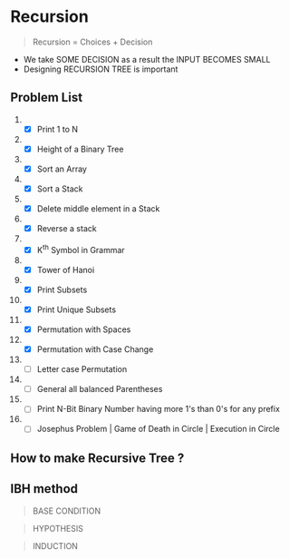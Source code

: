 # Recursion #

> Recursion = Choices + Decision

* We take SOME DECISION as a result the INPUT BECOMES SMALL
* Designing RECURSION TREE is important

## Problem List ## 

1. - [x] Print 1 to N
2. - [x] Height of a Binary Tree
3. - [x] Sort an Array
4. - [x] Sort a Stack
5. - [x] Delete middle element in a Stack
6. - [x] Reverse a stack
7. - [x] K<sup>th</sup> Symbol in Grammar
8. - [x] Tower of Hanoi
9. - [x] Print Subsets
10. - [x]  Print Unique Subsets
11. - [x]  Permutation with Spaces
12. - [x]  Permutation with Case Change
13. - [ ]  Letter case Permutation
14. - [ ]  General all balanced Parentheses
15. - [ ]  Print N-Bit Binary Number having more 1's than 0's for any prefix
16. - [ ]  Josephus Problem | Game of Death in Circle | Execution in Circle

## How to make Recursive Tree ? ##

## IBH method ##

> BASE CONDITION

> HYPOTHESIS
 
> INDUCTION
